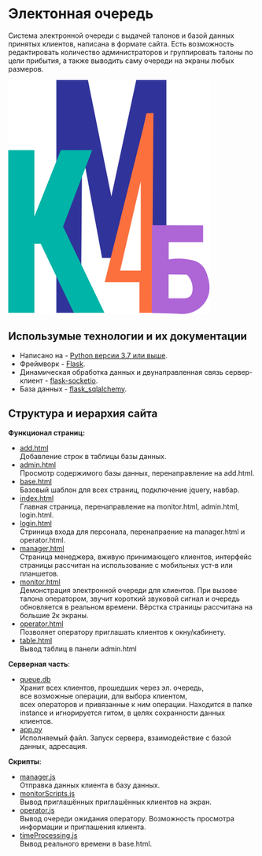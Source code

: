 # Электонная очередь

Система электронной очереди с выдачей талонов и базой данных принятых клиентов, написана в формате сайта.
Есть возможность редактировать количество администраторов и группировать талоны по цели прибытия, а также выводить саму очереди на экраны любых размеров.

![Logotype](./static/Logo.svg)
## Использумые технологии и их документации
- Написано на - [Python версии 3.7 или выше](https://docs.python.org/3/index.html).
- Фреймворк - [Flask](https://flask.palletsprojects.com/en/3.0.x/).
- Динамическая обработка данных и двунаправленная связь сервер-клиент - [flask-socketio](https://flask-socketio.readthedocs.io/en/latest/).
- База данных - [flask_sqlalchemy](https://flask-sqlalchemy.palletsprojects.com/en/3.1.x/).

## Структура и иерархия сайта
**Функционал страниц:**<br>
 - [add.html](/templates/add.html)<br>
 Добавление строк в таблицы базы данных.
 - [admin.html](/templates/admin.html)<br>
 Просмотр содержимого базы данных, перенаправление на add.html.
 - [base.html](/templates/base.html)<br>
 Базовый шаблон для всех страниц, подключение jquery, навбар.
 - [index.html](/templates/index.html)<br>
 Главная страница, перенаправление на monitor.html, admin.html, login.html.
 - [login.html](/templates/login.html)<br>
 Стриница входа для персонала, перенапраение на manager.html и operator.html.
 - [manager.html](/templates/monitor.html)<br>
 Страница менеджера, вживую принимающего клиентов,
 интерфейс страницы рассчитан на использование с мобильных уст-в или планшетов.
 - [monitor.html](/templates/monitor.html)<br>
 Демонстрация электронной очереди для клиентов. При вызове талона оператором, звучит короткий звуковой сигнал и очередь обновляется в реальном времени.
 Вёрстка страницы рассчитана на большие 2к экраны.
 - [operator.html](/templates/operator.html)<br>
 Позволяет оператору приглашать клиентов к окну/кабинету.
 - [table.html](/templates/table.html)<br>
 Вывод таблиц в панели admin.html

**Cерверная часть**:
 - [queue.db](/instance/)<br>
 Хранит всех клиентов, прошедших через эл. очередь,<br>
 все возможные операции, для выбора клиентом,<br>
 всех операторов и привязанные к ним операции.
 Находится в папке instance и игнорируется гитом, в целях сохранности данных клиентов.
 - [app.py](/app.py)<br>
 Исполняемый файл. Запуск сервера, взаимодействие с базой данных, адресация.

**Скрипты**:
 - [manager.js](/static/manager.js)<br>
 Отправка данных клиента в базу данных.
 - [monitorScripts.js](/static/monitorScripts.js)<br>
 Вывод приглашённых приглашённых клиентов на экран.
 - [operator.js](/static/operator.js)<br>
 Вывод очереди ожидания оператору. Возможность просмотра информации и приглашения клиента.
 - [timeProcessing.js](/static/timeProcessing.js)<br>
 Вывод реального времени в base.html.
